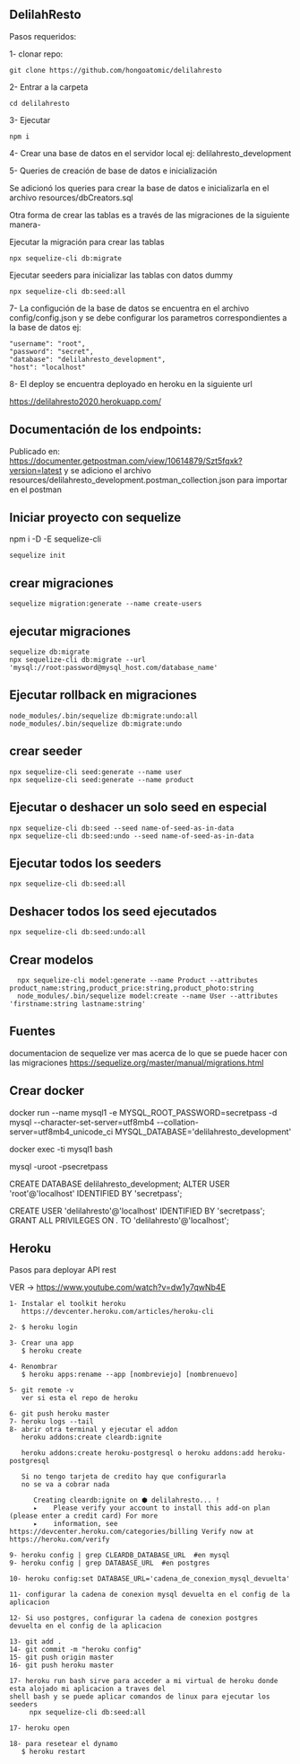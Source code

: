 
## DelilahResto 

Pasos requeridos:

1- clonar repo: 
```
git clone https://github.com/hongoatomic/delilahresto
```

2- Entrar a la carpeta 
```
cd delilahresto
```

3- Ejecutar 
``` 
npm i
```

4- Crear una base de datos en el servidor local ej: delilahresto_development

5- Queries de creación de base de datos e inicialización

Se adicionó los queries para crear la base de datos e inicializarla en el archivo resources/dbCreators.sql

Otra forma de crear las tablas es a través de las migraciones de la siguiente manera-

Ejecutar la migración para crear las tablas
```
npx sequelize-cli db:migrate
```
Ejecutar seeders para inicializar las tablas con datos dummy
```
npx sequelize-cli db:seed:all
```

7- La configución de la base de datos se encuentra en el archivo config/config.json y se debe configurar los parametros correspondientes a la base de datos ej:

    "username": "root",
    "password": "secret",
    "database": "delilahresto_development",
    "host": "localhost"

8- El deploy se encuentra deployado en heroku en la siguiente url

https://delilahresto2020.herokuapp.com/


## Documentación de los endpoints:

Publicado en: https://documenter.getpostman.com/view/10614879/Szt5fqxk?version=latest
y se adiciono el archivo resources/delilahresto_development.postman_collection.json para importar en el postman

## Iniciar proyecto con sequelize

npm i -D -E sequelize-cli

```
sequelize init
```



## crear migraciones

```
sequelize migration:generate --name create-users
```


## ejecutar migraciones

```
sequelize db:migrate
npx sequelize-cli db:migrate --url 'mysql://root:password@mysql_host.com/database_name'
```

## Ejecutar rollback en migraciones

```
node_modules/.bin/sequelize db:migrate:undo:all
node_modules/.bin/sequelize db:migrate:undo
```

## crear seeder

```
npx sequelize-cli seed:generate --name user
npx sequelize-cli seed:generate --name product
```

## Ejecutar o deshacer un solo seed en especial

```
npx sequelize-cli db:seed --seed name-of-seed-as-in-data
npx sequelize-cli db:seed:undo --seed name-of-seed-as-in-data
```

## Ejecutar todos los seeders
```
npx sequelize-cli db:seed:all
```

## Deshacer todos los seed ejecutados
```
npx sequelize-cli db:seed:undo:all
```



## Crear modelos
```
  npx sequelize-cli model:generate --name Product --attributes product_name:string,product_price:string,product_photo:string
  node_modules/.bin/sequelize model:create --name User --attributes 'firstname:string lastname:string'
```

## Fuentes

documentacion de sequelize ver mas acerca de lo que se puede hacer con las migraciones
https://sequelize.org/master/manual/migrations.html

## Crear docker

docker run --name mysql1 -e MYSQL_ROOT_PASSWORD=secretpass -d mysql --character-set-server=utf8mb4 --collation-server=utf8mb4_unicode_ci MYSQL_DATABASE='delilahresto_development'

docker exec -ti mysql1 bash 

mysql -uroot -psecretpass

CREATE DATABASE delilahresto_development;
ALTER USER 'root'@'localhost' IDENTIFIED BY 'secretpass';

CREATE USER 'delilahresto'@'localhost' IDENTIFIED BY 'secretpass';
GRANT ALL PRIVILEGES ON *.* TO 'delilahresto'@'localhost';


## Heroku

Pasos para deployar API rest

VER -> https://www.youtube.com/watch?v=dw1y7qwNb4E

```
1- Instalar el toolkit heroku
   https://devcenter.heroku.com/articles/heroku-cli

2- $ heroku login

3- Crear una app 
   $ heroku create

4- Renombrar
   $ heroku apps:rename --app [nombreviejo] [nombrenuevo] 

5- git remote -v
   ver si esta el repo de heroku

6- git push heroku master
7- heroku logs --tail 
8- abrir otra terminal y ejecutar el addon
   heroku addons:create cleardb:ignite

   heroku addons:create heroku-postgresql o heroku addons:add heroku-postgresql 

   Si no tengo tarjeta de credito hay que configurarla
   no se va a cobrar nada

      Creating cleardb:ignite on ⬢ delilahresto... !
      ▸    Please verify your account to install this add-on plan (please enter a credit card) For more
      ▸    information, see https://devcenter.heroku.com/categories/billing Verify now at https://heroku.com/verify

9- heroku config | grep CLEARDB_DATABASE_URL  #en mysql
9- heroku config | grep DATABASE_URL  #en postgres

10- heroku config:set DATABASE_URL='cadena_de_conexion_mysql_devuelta' 

11- configurar la cadena de conexion mysql devuelta en el config de la aplicacion

12- Si uso postgres, configurar la cadena de conexion postgres devuelta en el config de la aplicacion

13- git add .
14- git commit -m "heroku config"
15- git push origin master
16- git push heroku master

17- heroku run bash sirve para acceder a mi virtual de heroku donde esta alojado mi aplicacion a traves del 
shell bash y se puede aplicar comandos de linux para ejecutar los seeders
     npx sequelize-cli db:seed:all

17- heroku open

18- para resetear el dynamo 
   $ heroku restart

```
